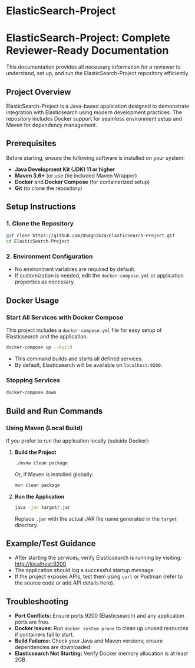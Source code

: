 ﻿# ElasticSearch-Project


# ElasticSearch-Project: Complete Reviewer-Ready Documentation

This documentation provides all necessary information for a reviewer to understand, set up, and run the ElasticSearch-Project repository efficiently.

## Project Overview

ElasticSearch-Project is a Java-based application designed to demonstrate integration with Elasticsearch using modern development practices. The repository includes Docker support for seamless environment setup and Maven for dependency management.

## Prerequisites

Before starting, ensure the following software is installed on your system:

- **Java Development Kit (JDK) 11 or higher**
- **Maven 3.6+** (or use the included Maven Wrapper)
- **Docker** and **Docker Compose** (for containerized setup)
- **Git** (to clone the repository)

## Setup Instructions

### 1. Clone the Repository

```bash
git clone https://github.com/DSagnik24/ElasticSearch-Project.git
cd ElasticSearch-Project
```

### 2. Environment Configuration

- No environment variables are required by default.
- If customization is needed, edit the `docker-compose.yml` or application properties as necessary.

## Docker Usage

### Start All Services with Docker Compose

This project includes a `docker-compose.yml` file for easy setup of Elasticsearch and the application.

```bash
docker-compose up --build
```

- This command builds and starts all defined services.
- By default, Elasticsearch will be available on `localhost:9200`.

### Stopping Services

```bash
docker-compose down
```

## Build and Run Commands

### Using Maven (Local Build)

If you prefer to run the application locally (outside Docker):

1. **Build the Project**

   ```bash
   ./mvnw clean package
   ```

   Or, if Maven is installed globally:

   ```bash
   mvn clean package
   ```

2. **Run the Application**

   ```bash
   java -jar target/.jar
   ```

   Replace `.jar` with the actual JAR file name generated in the `target` directory.

## Example/Test Guidance

- After starting the services, verify Elasticsearch is running by visiting:  
  [http://localhost:9200](http://localhost:9200)
- The application should log a successful startup message.
- If the project exposes APIs, test them using `curl` or Postman (refer to the source code or add API details here).

## Troubleshooting

- **Port Conflicts:** Ensure ports 9200 (Elasticsearch) and any application ports are free.
- **Docker Issues:** Run `docker system prune` to clean up unused resources if containers fail to start.
- **Build Failures:** Check your Java and Maven versions; ensure dependencies are downloaded.
- **Elasticsearch Not Starting:** Verify Docker memory allocation is at least 2GB.
